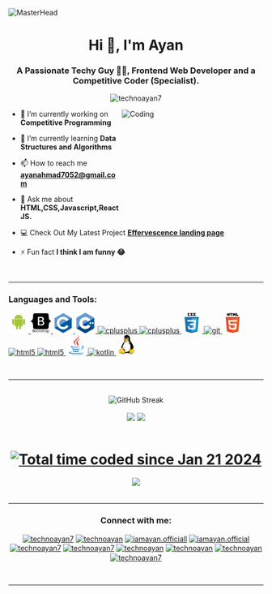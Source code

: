 ![MasterHead](https://mir-s3-cdn-cf.behance.net/project_modules/max_1200/79731568097599.5b50bca477735.jpg)

<h1 align="center">Hi 👋, I'm Ayan</h1>

<h3 align="center">A Passionate Techy Guy 👨‍💻, Frontend Web Developer and a Competitive Coder (Specialist).</h3>
<p align="center"> <img src="https://komarev.com/ghpvc/?username=technoayan7&label=Profile%20views&color=0e75b6&style=flat" alt="technoayan7" /> </p>
<img align="right" alt="Coding" width="280" height="220" src="https://cdn.dribbble.com/users/2514208/screenshots/9457622/media/30a1e1fa2d62e32d6b3e592518bfa6e5.gif">

- 🔭 I’m currently working on **Competitive Programming**

- 🌱 I’m currently learning **Data Structures and Algorithms**

- 📫 How to reach me **ayanahmad7052@gmail.com**

- 💬 Ask me about **HTML,CSS,Javascript,React JS.**

- 💻 Check Out My Latest Project **<a href="https://technoayan7.github.io/EFFE-WEBD/" target="blank">Effervescence landing page</a>**

- ⚡ Fun fact **I think I am funny 😂**

<br/>
<hr>

<h3 align="left">Languages and Tools:</h3>
<div align="center">
<p align="left">
<p align="left"> <a href="https://developer.android.com" target="_blank" rel="noreferrer"> <img src="https://raw.githubusercontent.com/devicons/devicon/master/icons/android/android-original-wordmark.svg" alt="android" width="40" height="40"/> </a> <a href="https://getbootstrap.com" target="_blank" rel="noreferrer"> <img src="https://raw.githubusercontent.com/devicons/devicon/master/icons/bootstrap/bootstrap-plain-wordmark.svg" alt="bootstrap" width="40" height="40"/> </a> <a href="https://www.cprogramming.com/" target="_blank" rel="noreferrer"> <img src="https://raw.githubusercontent.com/devicons/devicon/master/icons/c/c-original.svg" alt="c" width="40" height="40"/> </a> <a href="https://www.w3schools.com/cpp/" target="_blank" rel="noreferrer"> <img src="https://raw.githubusercontent.com/devicons/devicon/master/icons/cplusplus/cplusplus-original.svg" alt="cplusplus" width="40" height="40"/> </a> <a href="https://www.w3schools.com/css/" target="_blank" rel="noreferrer"> 
<img src="https://www.svgrepo.com/show/303500/react-1-logo.svg" alt="cplusplus" width="40" height="40"/> </a> <a href="https://www.w3schools.com/css/" target="_blank" rel="noreferrer">
<img src="https://miro.medium.com/max/548/1*o474X_2eTiF2Dnn39h6Rjg.jpeg" alt="cplusplus" width="40" height="40"/> </a> <a href="https://www.w3schools.com/css/" target="_blank" rel="noreferrer">
<img src="https://raw.githubusercontent.com/devicons/devicon/master/icons/css3/css3-original-wordmark.svg" alt="css3" width="40" height="40"/> </a> <a href="https://git-scm.com/" target="_blank" rel="noreferrer"> <img src="https://www.vectorlogo.zone/logos/git-scm/git-scm-icon.svg" alt="git" width="40" height="40"/> </a> <a href="https://www.w3.org/html/" target="_blank" rel="noreferrer"> 
<img src="https://raw.githubusercontent.com/devicons/devicon/master/icons/html5/html5-original-wordmark.svg" alt="html5" width="40" height="40"/> </a> <a href="https://www.java.com" target="_blank" rel="noreferrer"> 
<img src="https://upload.wikimedia.org/wikipedia/commons/thumb/d/d5/CSS3_logo_and_wordmark.svg/1200px-CSS3_logo_and_wordmark.svg.png" alt="html5" width="40" height="40"/> </a> <a href="https://www.java.com" target="_blank" rel="noreferrer">
<img src="https://upload.wikimedia.org/wikipedia/commons/thumb/9/99/Unofficial_JavaScript_logo_2.svg/2048px-Unofficial_JavaScript_logo_2.svg.png" alt="html5" width="40" height="40"/> </a> <a href="https://www.java.com" target="_blank" rel="noreferrer">
<img src="https://raw.githubusercontent.com/devicons/devicon/master/icons/java/java-original.svg" alt="java" width="40" height="40"/> </a> <a href="https://kotlinlang.org" target="_blank" rel="noreferrer"> <img src="https://www.vectorlogo.zone/logos/kotlinlang/kotlinlang-icon.svg" alt="kotlin" width="40" height="40"/> </a> <a href="https://www.linux.org/" target="_blank" rel="noreferrer"> <img src="https://raw.githubusercontent.com/devicons/devicon/master/icons/linux/linux-original.svg" alt="linux" width="40" height="40"/> </a> </p>
</div>
<br>
<hr>
<br>
<div align="center">
    <picture>
        <source
            srcset="https://streak-stats.demolab.com?user=technoayan7&theme=dark&hide_border=true" media="(prefers-color-scheme: dark)" />
        <source
            srcset="https://streak-stats.demolab.com?user=technoayan7&hide_border=true" media="(prefers-color-scheme: light), (prefers-color-scheme: no-preference)" />
        <img src="https://streak-stats.demolab.com?user=technoayan7&hide_border=true" alt="GitHub Streak" />
    </picture>
</div>
<br/>

<div align="center" style="margin: 10;">
    <picture>
        <source
            srcset="https://github-readme-stats.vercel.app/api?username=technoayan7&show_icons=true&theme=dark&hide_border=true" media="(prefers-color-scheme: dark)" />
        <source
            srcset="https://github-readme-stats.vercel.app/api?username=technoayan7&show_icons=true&hide_border=true" media="(prefers-color-scheme: light), (prefers-color-scheme: no-preference)" />
        <img src="https://github-readme-stats.vercel.app/api?username=technoayan7&show_icons=true&hide_border=true" height="200" />
    </picture>
    <picture>
        <source
            srcset="https://github-readme-stats.vercel.app/api/top-langs/?username=technoayan7&layout=compact&theme=dark&hide_border=true&langs_count=8" media="(prefers-color-scheme: dark)" />
        <source
            srcset="https://github-readme-stats.vercel.app/api/top-langs/?username=technoayan7&layout=compact&hide_border=true&langs_count=8" media="(prefers-color-scheme: light), (prefers-color-scheme: no-preference)" />
        <img src="https://github-readme-stats.vercel.app/api?username=technoayan7&show_icons=true&&hide_border=true&langs_count=8" height="200" />
    </picture>
</div>
<br/>

<div align="center">
    <h1>
        <a href="https://wakatime.com/@018d2cdb-70bd-41bb-81e3-9cc9c1d1b558"><img src="https://wakatime.com/badge/user/018d2cdb-70bd-41bb-81e3-9cc9c1d1b558.svg" alt="Total time coded since Jan 21 2024" /></a>
    </h1>
    <picture>
        <source
            srcset="https://github-readme-stats.vercel.app/api/wakatime?username=sultan__&layout=compact&theme=dark&hide_border=true" media="(prefers-color-scheme: dark)" />
        <source
            srcset="https://github-readme-stats.vercel.app/api/wakatime?username=sultan__&layout=compact&hide_border=true" media="(prefers-color-scheme: light), (prefers-color-scheme: no-preference)" />
        <img src="https://github-readme-stats.vercel.app/api/wakatime?username=sultan__&layout=compact&hide_border=true" height="200" />
    </picture>
</div>
<br/>
<hr>

<h3 align="center">Connect with me:</h3>

<div align="center">
    <a href="https://twitter.com/technoayan7" target="blank"><img align="center" src="https://raw.githubusercontent.com/rahuldkjain/github-profile-readme-generator/master/src/images/icons/Social/twitter.svg" alt="technoayan7" height="30" width="40" /></a>
<a href="https://linkedin.com/in/technoayan" target="blank"><img align="center" src="https://raw.githubusercontent.com/rahuldkjain/github-profile-readme-generator/master/src/images/icons/Social/linked-in-alt.svg" alt="technoayan" height="30" width="40" /></a>
<a href="https://fb.com/iamayan.officiall" target="blank"><img align="center" src="https://raw.githubusercontent.com/rahuldkjain/github-profile-readme-generator/master/src/images/icons/Social/facebook.svg" alt="iamayan.officiall" height="30" width="40" /></a>
<a href="https://instagram.com/iamayan.official" target="blank"><img align="center" src="https://raw.githubusercontent.com/rahuldkjain/github-profile-readme-generator/master/src/images/icons/Social/instagram.svg" alt="iamayan.official" height="30" width="40" /></a>
<a href="https://www.codechef.com/users/techy_ayan" target="blank"><img align="center" src="https://user-images.githubusercontent.com/60701544/115959051-e9d09280-a527-11eb-8db9-496b21d9581c.png" alt="technoayan7" height="30" width="40" /></a>
<a href="https://codeforces.com/profile/technoayan#" target="blank"><img align="center" src="https://art.npanuhin.me/SVG/Codeforces/Codeforces.colored.svg" alt="technoayan7" height="30" width="40" /></a>
<a href="https://www.hackerrank.com/technoayan" target="blank"><img align="center" src="https://raw.githubusercontent.com/rahuldkjain/github-profile-readme-generator/master/src/images/icons/Social/hackerrank.svg" alt="technoayan" height="30" width="40" /></a>
<a href="https://www.leetcode.com/technoayan" target="blank"><img align="center" src="https://raw.githubusercontent.com/rahuldkjain/github-profile-readme-generator/master/src/images/icons/Social/leet-code.svg" alt="technoayan" height="30" width="40" /></a>
<a href="https://www.hackerearth.com/@technoayan" target="blank"><img align="center" src="https://raw.githubusercontent.com/rahuldkjain/github-profile-readme-generator/master/src/images/icons/Social/hackerearth.svg" alt="technoayan" height="30" width="40" /></a>
<a href="https://auth.geeksforgeeks.org/user/technoayan7" target="blank"><img align="center" src="https://raw.githubusercontent.com/rahuldkjain/github-profile-readme-generator/master/src/images/icons/Social/geeks-for-geeks.svg" alt="technoayan7" height="30" width="40" /></a></p>
</div>

<br>
<hr>

